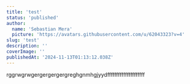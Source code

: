 ```yaml
---
title: 'test'
status: 'published'
author:
  name: 'Sebastian Mera'
  picture: 'https://avatars.githubusercontent.com/u/62043323?v=4'
slug: 'test'
description: ''
coverImage: ''
publishedAt: '2024-11-13T01:13:12.038Z'
---
```


rggrwgrwgergergergergreghgnmhgjyydfffffffffffffffffffff